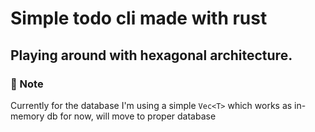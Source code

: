 # Simple todo cli made with rust

## Playing around with hexagonal architecture.


### 🔔 Note 
Currently for the database I'm using a simple `Vec<T>` which works as in-memory db for now,
will move to proper database
